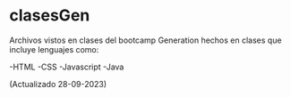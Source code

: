 # clasesGen
Archivos vistos en clases del bootcamp Generation hechos en clases que incluye lenguajes como:

-HTML
-CSS
-Javascript
-Java

(Actualizado 28-09-2023)

